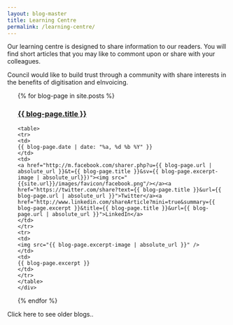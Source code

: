 ```yaml
---
layout: blog-master
title: Learning Centre
permalink: /learning-centre/
---
```


Our learning centre is designed to share information to our readers.  You will find short articles that you may like to commont upon or share with your colleagues.

Council would like to build trust through a community with share interests in the benefits of digitisation and eInvoicing.


<ul>
  {% for blog-page in site.posts %}
    <div class="blog-excerpt">
    <a href="{{ blog-page.url | absolute_url }}"><h3>{{ blog-page.title }}</h3></a>
    
    <table>
    <tr>
    <td>
    {{ blog-page.date | date: "%a, %d %b %Y" }} 
    </td>
    <td>
    <a href="http://m.facebook.com/sharer.php?u={{ blog-page.url | absolute_url }}&t={{ blog-page.title }}&sv={{ blog-page.excerpt-image | absolute_url}})"><img src="{{site.url}}/images/favicon/facebook.png"/></a><a href="https://twitter.com/share?text={{ blog-page.title }}&url={{ blog-page.url | absolute_url }}">Twitter</a><a href="http://www.linkedin.com/shareArticle?mini=true&summary={{ blog-page.excerpt }}&title={{ blog-page.title }}&url={{ blog-page.url | absolute_url }}">LinkedIn</a>
    </td>
    </tr>
    <tr>
    <td>
    <img src="{{ blog-page.excerpt-image | absolute_url }}" /> 
    </td>
    <td>
    {{ blog-page.excerpt }}
    </td>
    </tr>
    </table>
    </div>
  {% endfor %}
</ul>

Click here to see older blogs..
